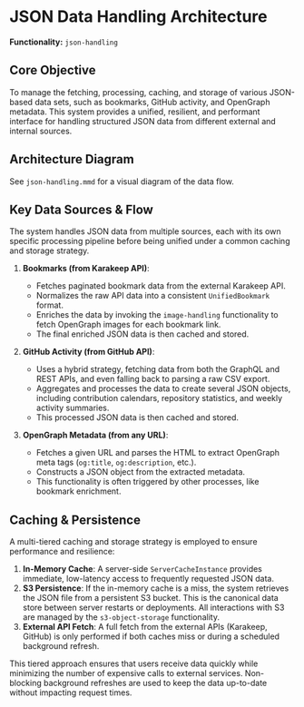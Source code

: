 # JSON Data Handling Architecture

**Functionality:** `json-handling`

## Core Objective

To manage the fetching, processing, caching, and storage of various JSON-based data sets, such as bookmarks, GitHub activity, and OpenGraph metadata. This system provides a unified, resilient, and performant interface for handling structured JSON data from different external and internal sources.

## Architecture Diagram

See `json-handling.mmd` for a visual diagram of the data flow.

## Key Data Sources & Flow

The system handles JSON data from multiple sources, each with its own specific processing pipeline before being unified under a common caching and storage strategy.

1. **Bookmarks (from Karakeep API)**:
    * Fetches paginated bookmark data from the external Karakeep API.
    * Normalizes the raw API data into a consistent `UnifiedBookmark` format.
    * Enriches the data by invoking the `image-handling` functionality to fetch OpenGraph images for each bookmark link.
    * The final enriched JSON data is then cached and stored.

2. **GitHub Activity (from GitHub API)**:
    * Uses a hybrid strategy, fetching data from both the GraphQL and REST APIs, and even falling back to parsing a raw CSV export.
    * Aggregates and processes the data to create several JSON objects, including contribution calendars, repository statistics, and weekly activity summaries.
    * This processed JSON data is then cached and stored.

3. **OpenGraph Metadata (from any URL)**:
    * Fetches a given URL and parses the HTML to extract OpenGraph meta tags (`og:title`, `og:description`, etc.).
    * Constructs a JSON object from the extracted metadata.
    * This functionality is often triggered by other processes, like bookmark enrichment.

## Caching & Persistence

A multi-tiered caching and storage strategy is employed to ensure performance and resilience:

1. **In-Memory Cache**: A server-side `ServerCacheInstance` provides immediate, low-latency access to frequently requested JSON data.
2. **S3 Persistence**: If the in-memory cache is a miss, the system retrieves the JSON file from a persistent S3 bucket. This is the canonical data store between server restarts or deployments. All interactions with S3 are managed by the `s3-object-storage` functionality.
3. **External API Fetch**: A full fetch from the external APIs (Karakeep, GitHub) is only performed if both caches miss or during a scheduled background refresh.

This tiered approach ensures that users receive data quickly while minimizing the number of expensive calls to external services. Non-blocking background refreshes are used to keep the data up-to-date without impacting request times.
